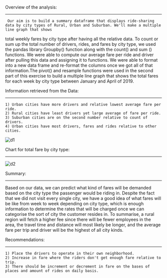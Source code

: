    Overview of the analysis:
________________________

     Our aim is to build a summary dataframe that displays ride-sharing data by city types of Rural, Urban and Suburban. We'll make a multiple line graph that shows
 total weekly fares by city type after having all the relative data. To count or sum up the total number of drivers, rides, and fares by city type, we used the pandas
 library  Groupby() function along with the count() and sum () functions. We were able to compute our average fare per ride and driver after pulling this data and 
 assigning it to functions. We were able to format into a new data frame and re-format the columns once we got all of that information.The pivot() and resample 
functions were used in the second part of this exercise to build a multiple line graph that shows the total fares for each week by city type between January 
and April of 2019.

Information retrieved from the Data:
___________________________________
     
    1) Urban cities have more drivers and relative lowest average fare per ride.
    2) Rural cities have least drivers yet large average of fare per ride.
    3) Suburban cities are on the second number relative to count of drivers.
    4) Urban cities have most drivers, fares and rides relative to other cities.

  ![d1](https://user-images.githubusercontent.com/83256206/137813871-fffbce91-df76-4fdc-9e83-407fa8dc796f.jpeg)


Chart for total fare by city type:
_________________________________

![d2](https://user-images.githubusercontent.com/83256206/137814025-eb6ed534-c608-4812-b703-97d7cc58bee1.jpeg)


Summary:
_______

  Based on our data, we can predict what kind of fares will be demanded based on the city type the passenger would be riding in. Despite the fact that we did 
not visit every single city, we have a good idea of what fares will be like from week to week depending on city type, which is enough information to determine 
the rates that will be charged once we can categorise the sort of city the customer resides in. To summarise, a rural region will fetch a higher fee since there
 will be fewer employees in the area, the travel time and distance will most likely be longer, and the average fare per trip and driver will be the highest of 
all city kinds.

Recommendations:
_______________

    1) Place the drivers to operate in their own neighborhood.
    2) Increase in fare where the riders don't get enough fare relative to trip.
    3) There should be increment or decrement in fare on the bases of places and amount of rides on daily basis.

